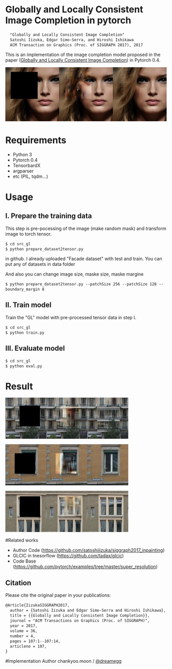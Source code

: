 # Globally and Locally Consistent Image Completion in pytorch

```
  "Globally and Locally Consistent Image Completion"
  Satoshi Iizuka, Edgar Simo-Serra, and Hiroshi Ishikawa
  ACM Transaction on Graphics (Proc. of SIGGRAPH 2017), 2017
```

This is an implementation of the image completion model proposed in the paper
([Globally and Locally Consistent Image Completion](
http://hi.cs.waseda.ac.jp/%7Eiizuka/projects/completion/data/completion_sig2017.pdf))
in Pytorch 0.4.

![](result/35_compare_gl.jpg)
# Requirements

- Python 3
- Pytorch 0.4
- TensorbardX
- argparser
- etc (PIL, tqdm...)

# Usage

## I. Prepare the training data
 This step is pre-pocessing of the image (make random mask)
 and transform image to torch tensor.
```
$ cd src_gl
$ python prepare_dataset2tensor.py
```

in github. I already uploaded "Facade dataset" with test and train.
You can put any of datasets in data folder

And also you can change image size, maske size, maske margine
```
$ python prepare_dataset2tensor.py --patchSize 256 --patchSize 128 --boundary_margin 8
```
## II. Train model

Train the "GL" model with pre-processed tensor data in step I.
```
$ cd src_gl
$ python train.py
```
## III. Evaluate model
```
$ cd src_gl
$ python eval.py
```

# Result
![](result/208_compare_gl.jpg)

![](result/474_compare_gl.jpg)

![](result/487_compare_gl.jpg)

#Related works
- Author Code (https://github.com/satoshiiizuka/siggraph2017_inpainting)
 - GLCIC in tnesorflow (https://github.com/tadax/glcic)
 - Code Base (https://github.com/pytorch/examples/tree/master/super_resolution)
 
 ## Citation
Please cite the original paper in your publications:
```
@Article{IizukaSIGGRAPH2017,
  author = {Satoshi Iizuka and Edgar Simo-Serra and Hiroshi Ishikawa},
  title = {{Globally and Locally Consistent Image Completion}},
  journal = "ACM Transactions on Graphics (Proc. of SIGGRAPH)",
  year = 2017,
  volume = 36,
  number = 4,
  pages = 107:1--107:14,
  articleno = 107,
}
```
 
#Implementation Author
 chankyoo.moon / [@dreamegg](https://github.com/dreamegg)